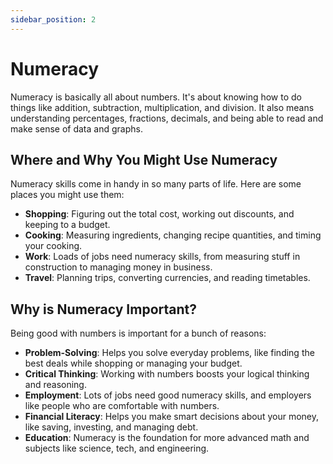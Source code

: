 ```yaml
---
sidebar_position: 2
---
```


# Numeracy

Numeracy is basically all about numbers. It's about knowing how to do things like addition, subtraction, multiplication, and division. It also means understanding percentages, fractions, decimals, and being able to read and make sense of data and graphs.

## Where and Why You Might Use Numeracy

Numeracy skills come in handy in so many parts of life. Here are some places you might use them:

- **Shopping**: Figuring out the total cost, working out discounts, and keeping to a budget.
- **Cooking**: Measuring ingredients, changing recipe quantities, and timing your cooking.
- **Work**: Loads of jobs need numeracy skills, from measuring stuff in construction to managing money in business.
- **Travel**: Planning trips, converting currencies, and reading timetables.

## Why is Numeracy Important?

Being good with numbers is important for a bunch of reasons:

- **Problem-Solving**: Helps you solve everyday problems, like finding the best deals while shopping or managing your budget.
- **Critical Thinking**: Working with numbers boosts your logical thinking and reasoning.
- **Employment**: Lots of jobs need good numeracy skills, and employers like people who are comfortable with numbers.
- **Financial Literacy**: Helps you make smart decisions about your money, like saving, investing, and managing debt.
- **Education**: Numeracy is the foundation for more advanced math and subjects like science, tech, and engineering.
